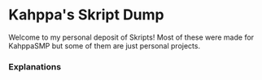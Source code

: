 Kahppa's Skript Dump
=====================

Welcome to my personal deposit of Skripts! Most of these were made for KahppaSMP but some of them are just personal projects.

### Explanations
